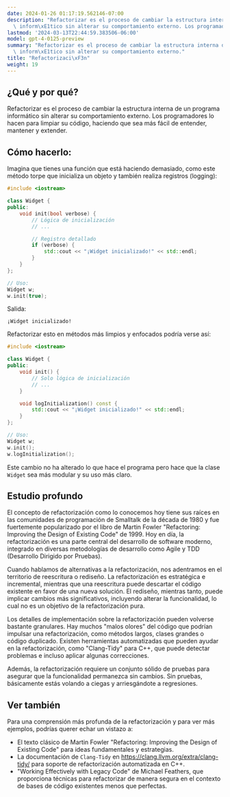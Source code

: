 ```yaml
---
date: 2024-01-26 01:17:19.562146-07:00
description: "Refactorizar es el proceso de cambiar la estructura interna de un programa\
  \ inform\xE1tico sin alterar su comportamiento externo. Los programadores lo hacen\u2026"
lastmod: '2024-03-13T22:44:59.383506-06:00'
model: gpt-4-0125-preview
summary: "Refactorizar es el proceso de cambiar la estructura interna de un programa\
  \ inform\xE1tico sin alterar su comportamiento externo."
title: "Refactorizaci\xF3n"
weight: 19
---
```


## ¿Qué y por qué?

Refactorizar es el proceso de cambiar la estructura interna de un programa informático sin alterar su comportamiento externo. Los programadores lo hacen para limpiar su código, haciendo que sea más fácil de entender, mantener y extender.

## Cómo hacerlo:

Imagina que tienes una función que está haciendo demasiado, como este método torpe que inicializa un objeto y también realiza registros (logging):

```C++
#include <iostream>

class Widget {
public:
    void init(bool verbose) {
        // Lógica de inicialización
        // ...

        // Registro detallado
        if (verbose) {
            std::cout << "¡Widget inicializado!" << std::endl;
        }
    }
};

// Uso:
Widget w;
w.init(true);
```

Salida:
```
¡Widget inicializado!
```

Refactorizar esto en métodos más limpios y enfocados podría verse así:

```C++
#include <iostream>

class Widget {
public:
    void init() {
        // Solo lógica de inicialización
        // ...
    }

    void logInitialization() const {
        std::cout << "¡Widget inicializado!" << std::endl;
    }
};

// Uso:
Widget w;
w.init();
w.logInitialization();
```

Este cambio no ha alterado lo que hace el programa pero hace que la clase `Widget` sea más modular y su uso más claro.

## Estudio profundo

El concepto de refactorización como lo conocemos hoy tiene sus raíces en las comunidades de programación de Smalltalk de la década de 1980 y fue fuertemente popularizado por el libro de Martin Fowler "Refactoring: Improving the Design of Existing Code" de 1999. Hoy en día, la refactorización es una parte central del desarrollo de software moderno, integrado en diversas metodologías de desarrollo como Agile y TDD (Desarrollo Dirigido por Pruebas).

Cuando hablamos de alternativas a la refactorización, nos adentramos en el territorio de reescritura o rediseño. La refactorización es estratégica e incremental, mientras que una reescritura puede descartar el código existente en favor de una nueva solución. El rediseño, mientras tanto, puede implicar cambios más significativos, incluyendo alterar la funcionalidad, lo cual no es un objetivo de la refactorización pura.

Los detalles de implementación sobre la refactorización pueden volverse bastante granulares. Hay muchos "malos olores" del código que podrían impulsar una refactorización, como métodos largos, clases grandes o código duplicado. Existen herramientas automatizadas que pueden ayudar en la refactorización, como "Clang-Tidy" para C++, que puede detectar problemas e incluso aplicar algunas correcciones.

Además, la refactorización requiere un conjunto sólido de pruebas para asegurar que la funcionalidad permanezca sin cambios. Sin pruebas, básicamente estás volando a ciegas y arriesgándote a regresiones.

## Ver también

Para una comprensión más profunda de la refactorización y para ver más ejemplos, podrías querer echar un vistazo a:

- El texto clásico de Martin Fowler "Refactoring: Improving the Design of Existing Code" para ideas fundamentales y estrategias.
- La documentación de `Clang-Tidy` en https://clang.llvm.org/extra/clang-tidy/ para soporte de refactorización automatizada en C++.
- "Working Effectively with Legacy Code" de Michael Feathers, que proporciona técnicas para refactorizar de manera segura en el contexto de bases de código existentes menos que perfectas.

